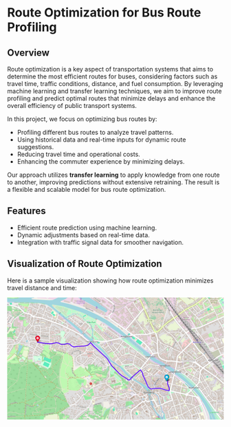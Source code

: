 # Route Optimization for Bus Route Profiling

## Overview

Route optimization is a key aspect of transportation systems that aims to determine the most efficient routes for buses, considering factors such as travel time, traffic conditions, distance, and fuel consumption. By leveraging machine learning and transfer learning techniques, we aim to improve route profiling and predict optimal routes that minimize delays and enhance the overall efficiency of public transport systems.

In this project, we focus on optimizing bus routes by:

- Profiling different bus routes to analyze travel patterns.
- Using historical data and real-time inputs for dynamic route suggestions.
- Reducing travel time and operational costs.
- Enhancing the commuter experience by minimizing delays.

Our approach utilizes **transfer learning** to apply knowledge from one route to another, improving predictions without extensive retraining. The result is a flexible and scalable model for bus route optimization.

## Features
- Efficient route prediction using machine learning.
- Dynamic adjustments based on real-time data.
- Integration with traffic signal data for smoother navigation.

## Visualization of Route Optimization

Here is a sample visualization showing how route optimization minimizes travel distance and time:

![Route Optimization Visualization](templates/Screenshot.png)
